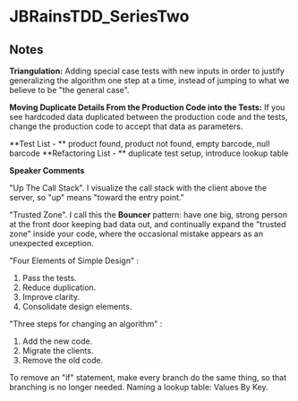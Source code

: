 # JBRainsTDD_SeriesTwo

## Notes

 **Triangulation:** Adding special case tests with new inputs in order to justify generalizing
 the algorithm one step at a time, instead of jumping to what we believe to be "the general case".

 **Moving Duplicate Details From the Production Code into the Tests:** If you see hardcoded data
 duplicated between the production code and the tests, change the production code to accept that data
 as parameters.

 **Test List - ** product found, product not found, empty barcode, null barcode
 **Refactoring List - ** duplicate test setup, introduce lookup table

**Speaker Comments**

 "Up The Call Stack". I visualize the call stack with the client above the server, so "up" means "toward the entry point."

 "Trusted Zone". I call this the **Bouncer** pattern: have one big, strong person at the front door keeping bad data out, and
  continually expand the "trusted zone" inside your code, where the occasional mistake appears as an unexpected exception.

  "Four Elements of Simple Design" :

  1. Pass the tests.
  2. Reduce duplication.
  3. Improve clarity.
  4. Consolidate design elements.

  "Three steps for changing an algorithm" :

  1. Add the new code.
  2. Migrate the clients.
  3. Remove the old code.


  To remove an "if" statement, make every branch do the same thing, so that branching is no longer needed.
  Naming a lookup table: Values By Key.